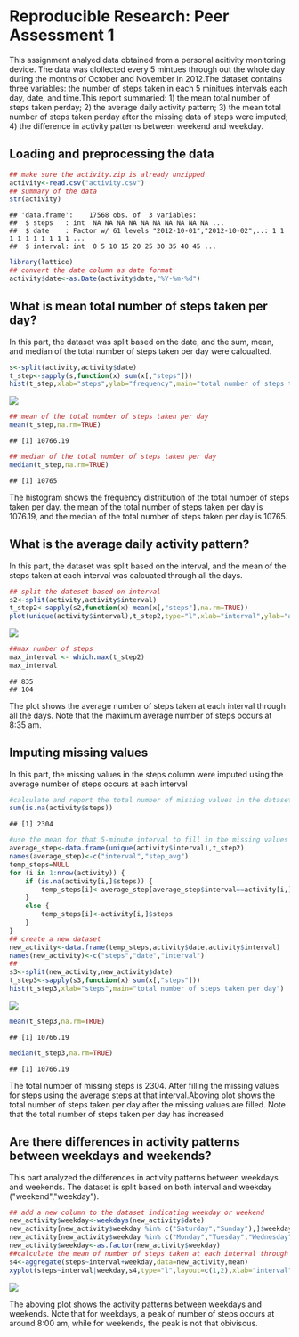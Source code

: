 # Reproducible Research: Peer Assessment 1
This assignment analyed data obtained from a personal acitivity monitoring device. The data was clollected every 5 mintues through out the whole day during the months of October and November in 2012.The dataset contains three variables: the number of steps taken in each 5 minitues intervals each day, date, and time.This report summaried: 1) the mean total number of steps taken perday; 2) the average daily activity pattern; 3) the mean total number of steps taken perday after the missing data of steps were imputed; 4) the difference in activity patterns between weekend and weekday.

## Loading and preprocessing the data


```r
## make sure the activity.zip is already unzipped
activity<-read.csv("activity.csv")
## summary of the data
str(activity)
```

```
## 'data.frame':	17568 obs. of  3 variables:
##  $ steps   : int  NA NA NA NA NA NA NA NA NA NA ...
##  $ date    : Factor w/ 61 levels "2012-10-01","2012-10-02",..: 1 1 1 1 1 1 1 1 1 1 ...
##  $ interval: int  0 5 10 15 20 25 30 35 40 45 ...
```

```r
library(lattice)
## convert the date column as date format
activity$date<-as.Date(activity$date,"%Y-%m-%d")
```

## What is mean total number of steps taken per day?

In this part, the dataset was split based on the date, and the sum, mean, and median of the total number of steps taken per day were calcualted.


```r
s<-split(activity,activity$date)
t_step<-sapply(s,function(x) sum(x[,"steps"]))
hist(t_step,xlab="steps",ylab="frequency",main="total number of steps taken per day")
```

![](PA1_template_files/figure-html/unnamed-chunk-2-1.png) 

```r
## mean of the total number of steps taken per day
mean(t_step,na.rm=TRUE)
```

```
## [1] 10766.19
```

```r
## median of the total number of steps taken per day
median(t_step,na.rm=TRUE)
```

```
## [1] 10765
```

The histogram shows the frequency distribution of the total number of steps taken per day. the mean of the total number of steps taken per day is 1076.19, and the median of the total number of steps taken per day is 10765.

## What is the average daily activity pattern?

In this part, the dataset was split based on the interval, and the mean of the steps taken at each interval was calcuated through all the days.


```r
## split the dateset based on interval
s2<-split(activity,activity$interval)
t_step2<-sapply(s2,function(x) mean(x[,"steps"],na.rm=TRUE))
plot(unique(activity$interval),t_step2,type="l",xlab="interval",ylab="average steps taken at that interval",main="average steps taken at each interval through all the days")
```

![](PA1_template_files/figure-html/unnamed-chunk-3-1.png) 

```r
##max number of steps
max_interval <- which.max(t_step2)
max_interval
```

```
## 835 
## 104
```

The plot shows the average number of steps taken at each interval through all the days. Note that the maximum average number of steps occurs at 8:35 am.

## Imputing missing values
In this part, the missing values in the steps column were imputed using the average number of steps occurs at each interval


```r
#calculate and report the total number of missing values in the dataset
sum(is.na(activity$steps))
```

```
## [1] 2304
```

```r
#use the mean for that 5-minute interval to fill in the missing values
average_step<-data.frame(unique(activity$interval),t_step2)
names(average_step)<-c("interval","step_avg")
temp_steps=NULL
for (i in 1:nrow(activity)) {
    if (is.na(activity[i,]$steps)) {
        temp_steps[i]<-average_step[average_step$interval==activity[i,]$interval,]$step_avg        
    }
    else {
        temp_steps[i]<-activity[i,]$steps   
    }    
}
## create a new dataset
new_activity<-data.frame(temp_steps,activity$date,activity$interval)
names(new_activity)<-c("steps","date","interval")
##
s3<-split(new_activity,new_activity$date)
t_step3<-sapply(s3,function(x) sum(x[,"steps"]))
hist(t_step3,xlab="steps",main="total number of steps taken per day")
```

![](PA1_template_files/figure-html/unnamed-chunk-4-1.png) 

```r
mean(t_step3,na.rm=TRUE)
```

```
## [1] 10766.19
```

```r
median(t_step3,na.rm=TRUE)
```

```
## [1] 10766.19
```

The total number of missing steps is 2304. After filling the missing values for steps using the average steps at that interval.Aboving plot shows the total number of steps taken per day after the missing values are filled. Note that the total number of steps taken per day has increased

## Are there differences in activity patterns between weekdays and weekends?
This part analyzed the differences in activity patterns between weekdays and weekends. The dataset is split based on both interval and weekday ("weekend","weekday").


```r
## add a new column to the dataset indicating weekday or weekend
new_activity$weekday<-weekdays(new_activity$date)
new_activity[new_activity$weekday %in% c("Saturday","Sunday"),]$weekday<-"weekend"
new_activity[new_activity$weekday %in% c("Monday","Tuesday","Wednesday","Thursday","Friday"),]$weekday<-"weekday"
new_activity$weekday<-as.factor(new_activity$weekday)
##calculate the mean of number of steps taken at each interval through all the days
s4<-aggregate(steps~interval+weekday,data=new_activity,mean)
xyplot(steps~interval|weekday,s4,type="l",layout=c(1,2),xlab="interval",ylab="average number of steps taken at each interval")
```

![](PA1_template_files/figure-html/unnamed-chunk-5-1.png) 

The aboving plot shows the activity patterns between weekdays and weekends. Note that for weekdays, a peak of number of steps occurs at around 8:00 am, while for weekends, the peak is not that obivisous.
